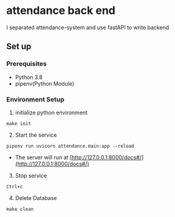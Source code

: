 # attendance back end  
I separated attendance-system and use fastAPI to write backend

## Set up  

### Prerequisites  

- Python 3.8  
- pipenv(Python Module)  

### Environment Setup  

  1. initialize python environment  
  ```
  make init
  ```  
  2. Start the service  
  ```
  pipenv run uvicorn attendance.main:app --reload
  ```  
  - The server will run at [http://127.0.0.1:8000/docs#/](http://127.0.0.1:8000/docs#/)  

  3. Stop service  
  ```
  Ctrl+c
  ```  
  4. Delete Database  
  ```
  make clean
  ```  